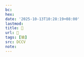 ```yaml
---
bc:
hex:
date: '2025-10-13T10:28:19+08:00'
lastmod:
title: 􅥓
url: 􅥓
tags: [㺄]
src: DCCV
note:
---
```

